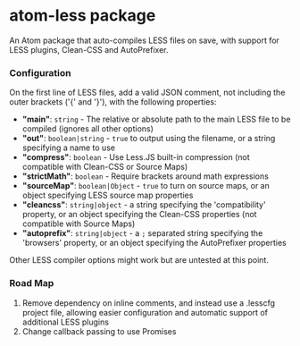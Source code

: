 # atom-less package

An Atom package that auto-compiles LESS files on save, with support for LESS plugins, Clean-CSS and AutoPrefixer.

### Configuration

On the first line of LESS files, add a valid JSON comment, not including the outer brackets ('{' and '}'), with the following properties:

- **"main"**: <code>string</code> -
    The relative or absolute path to the main LESS file to be compiled (ignores all other options)
- **"out"**: <code>boolean|string</code> -
    <code>true</code> to output using the filename, or a string specifying a name to use
- **"compress"**: <code>boolean</code> -
    Use Less.JS built-in compression (not compatible with Clean-CSS or Source Maps)
- **"strictMath"**: <code>boolean</code> -
    Require brackets around math expressions
- **"sourceMap"**: <code>boolean|Object</code> -
    <code>true</code> to turn on source maps, or an object specifying LESS source map properties
- **"cleancss"**: <code>string|object</code> -
    a string specifying the 'compatibility' property,
    or an object specifying the Clean-CSS properties (not compatible with Source Maps)
- **"autoprefix"**: <code>string|object</code> -
    a <code>;</code> separated string specifying the 'browsers' property,
    or an object specifying the AutoPrefixer properties

Other LESS compiler options might work but are untested at this point.

### Road Map
1. Remove dependency on inline comments, and instead use a .lesscfg project file, allowing easier configuration and automatic support of additional LESS plugins
2. Change callback passing to use Promises
